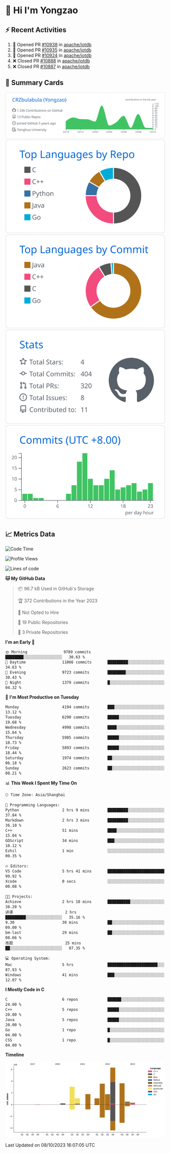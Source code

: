 # 👋 Hi I'm Yongzao

## ⚡ Recent Activities
<!--START_SECTION:activity-->
1. 💪 Opened PR [#10938](https://github.com/apache/iotdb/pull/10938) in [apache/iotdb](https://github.com/apache/iotdb)
2. 💪 Opened PR [#10935](https://github.com/apache/iotdb/pull/10935) in [apache/iotdb](https://github.com/apache/iotdb)
3. 💪 Opened PR [#10924](https://github.com/apache/iotdb/pull/10924) in [apache/iotdb](https://github.com/apache/iotdb)
4. ❌ Closed PR [#10888](https://github.com/apache/iotdb/pull/10888) in [apache/iotdb](https://github.com/apache/iotdb)
5. ❌ Closed PR [#10887](https://github.com/apache/iotdb/pull/10887) in [apache/iotdb](https://github.com/apache/iotdb)
<!--END_SECTION:activity-->

## 🎑 Summary Cards

[![](https://raw.githubusercontent.com/CRZbulabula/CRZbulabula/main/profile-summary-card-output/github/0-profile-details.svg)](https://github.com/vn7n24fzkq/github-profile-summary-cards)
[![](https://raw.githubusercontent.com/CRZbulabula/CRZbulabula/main/profile-summary-card-output/github/1-repos-per-language.svg)](https://github.com/vn7n24fzkq/github-profile-summary-cards) [![](https://raw.githubusercontent.com/CRZbulabula/CRZbulabula/main/profile-summary-card-output/github/2-most-commit-language.svg)](https://github.com/vn7n24fzkq/github-profile-summary-cards)
[![](https://raw.githubusercontent.com/CRZbulabula/CRZbulabula/main/profile-summary-card-output/github/3-stats.svg)](https://github.com/vn7n24fzkq/github-profile-summary-cards) [![](https://raw.githubusercontent.com/CRZbulabula/CRZbulabula/main/profile-summary-card-output/github/4-productive-time.svg)](https://github.com/vn7n24fzkq/github-profile-summary-cards)

## 📈 Metrics Data

<!--START_SECTION:waka-->
![Code Time](http://img.shields.io/badge/Code%20Time-330%20hrs%206%20mins-blue)

![Profile Views](http://img.shields.io/badge/Profile%20Views-1-blue)

![Lines of code](https://img.shields.io/badge/From%20Hello%20World%20I%27ve%20Written-22.9%20million%20lines%20of%20code-blue)

**🐱 My GitHub Data** 

> 📦 96.7 kB Used in GitHub's Storage 
 > 
> 🏆 372 Contributions in the Year 2023
 > 
> 🚫 Not Opted to Hire
 > 
> 📜 19 Public Repositories 
 > 
> 🔑 3 Private Repositories 
 > 
**I'm an Early 🐤** 

```text
🌞 Morning                9789 commits        ████████░░░░░░░░░░░░░░░░░   30.63 % 
🌆 Daytime                11066 commits       █████████░░░░░░░░░░░░░░░░   34.63 % 
🌃 Evening                9723 commits        ████████░░░░░░░░░░░░░░░░░   30.43 % 
🌙 Night                  1379 commits        █░░░░░░░░░░░░░░░░░░░░░░░░   04.32 % 
```
📅 **I'm Most Productive on Tuesday** 

```text
Monday                   4194 commits        ███░░░░░░░░░░░░░░░░░░░░░░   13.12 % 
Tuesday                  6290 commits        █████░░░░░░░░░░░░░░░░░░░░   19.68 % 
Wednesday                4998 commits        ████░░░░░░░░░░░░░░░░░░░░░   15.64 % 
Thursday                 5985 commits        █████░░░░░░░░░░░░░░░░░░░░   18.73 % 
Friday                   5893 commits        █████░░░░░░░░░░░░░░░░░░░░   18.44 % 
Saturday                 1974 commits        ██░░░░░░░░░░░░░░░░░░░░░░░   06.18 % 
Sunday                   2623 commits        ██░░░░░░░░░░░░░░░░░░░░░░░   08.21 % 
```


📊 **This Week I Spent My Time On** 

```text
🕑︎ Time Zone: Asia/Shanghai

💬 Programming Languages: 
Python                   2 hrs 9 mins        █████████░░░░░░░░░░░░░░░░   37.84 % 
Markdown                 2 hrs 3 mins        █████████░░░░░░░░░░░░░░░░   36.10 % 
C++                      51 mins             ████░░░░░░░░░░░░░░░░░░░░░   15.04 % 
GDScript                 34 mins             ███░░░░░░░░░░░░░░░░░░░░░░   10.12 % 
Ezhil                    1 min               ░░░░░░░░░░░░░░░░░░░░░░░░░   00.35 % 

🔥 Editors: 
VS Code                  5 hrs 41 mins       █████████████████████████   99.92 % 
Xcode                    0 secs              ░░░░░░░░░░░░░░░░░░░░░░░░░   00.08 % 

🐱‍💻 Projects: 
Achieve                  2 hrs 10 mins       ██████████░░░░░░░░░░░░░░░   38.20 % 
讲课                       2 hrs               █████████░░░░░░░░░░░░░░░░   35.16 % 
9.30                     30 mins             ██░░░░░░░░░░░░░░░░░░░░░░░   09.00 % 
bm-last                  29 mins             ██░░░░░░░░░░░░░░░░░░░░░░░   08.66 % 
改题                       25 mins             ██░░░░░░░░░░░░░░░░░░░░░░░   07.35 % 

💻 Operating System: 
Mac                      5 hrs               ██████████████████████░░░   87.93 % 
Windows                  41 mins             ███░░░░░░░░░░░░░░░░░░░░░░   12.07 % 
```

**I Mostly Code in C** 

```text
C                        6 repos             ██████░░░░░░░░░░░░░░░░░░░   24.00 % 
C++                      5 repos             █████░░░░░░░░░░░░░░░░░░░░   20.00 % 
Java                     5 repos             █████░░░░░░░░░░░░░░░░░░░░   20.00 % 
Go                       1 repo              █░░░░░░░░░░░░░░░░░░░░░░░░   04.00 % 
CSS                      1 repo              █░░░░░░░░░░░░░░░░░░░░░░░░   04.00 % 
```



**Timeline**

![Lines of Code chart](https://raw.githubusercontent.com/CRZbulabula/CRZbulabula/main/assets/bar_graph.png)


 Last Updated on 08/10/2023 16:07:05 UTC
<!--END_SECTION:waka-->

